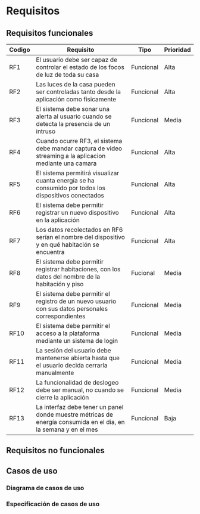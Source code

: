 # Requisitos

## Requisitos funcionales

| Codigo | Requisito | Tipo | Prioridad |
| --- | ------- | ---- | --------- |
| RF1 | El usuario debe ser capaz de controlar el estado de los focos de luz de toda su casa | Funcional | Alta |
| RF2 | Las luces de la casa pueden ser controladas tanto desde la aplicación como fisicamente | Funcional | Alta |
| RF3 | El sistema debe sonar una alerta al usuario cuando se detecta la presencia de un intruso | Funcional | Media |
| RF4 | Cuando ocurre RF3, el sistema debe mandar captura de video streaming a la aplicacion mediante una camara | Funcional | Alta |
| RF5 | El sistema permitirá visualizar cuanta energía se ha consumido por todos los dispositivos conectados | Funcional | Alta |
| RF6 | El sistema debe permitir registrar un nuevo dispositivo en la aplicación | Funcional | Alta |
| RF7 | Los datos recolectados en RF6 serían el nombre del dispositivo y en qué habitación se encuentra | Funcional | Alta |
| RF8 | El sistema debe permitir registrar habitaciones, con los datos del nombre de la habitación y piso | Fucional | Media |
| RF9 | El sistema debe permitir el registro de un nuevo usuario con sus datos personales correspondientes | Funcional | Media |
| RF10 | El sistema debe permitir el acceso a la plataforma mediante un sistema de login | Funcional | Media |
| RF11 | La sesión del usuario debe mantenerse abierta hasta que el usuario decida cerrarla manualmente | Funcional | Media |
| RF12 | La funcionalidad de deslogeo debe ser manual, no cuando se cierre la aplicación | Funcional | Media |
| RF13 | La interfaz debe tener un panel donde muestre métricas de energía consumida en el dia, en la semana y en el mes | Funcional | Baja |


## Requisitos no funcionales

## Casos de uso

### Diagrama de casos de uso

### Especificación de casos de uso
